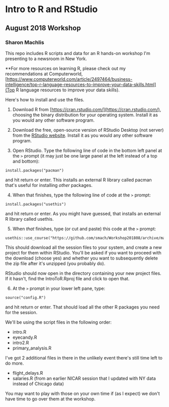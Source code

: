 # Intro to R and RStudio
## August 2018 Workshop
### Sharon Machlis

This repo includes R scripts and data for an R hands-on workshop I'm presenting to a newsroom in New York.

**For more resources on learning R, please check out my recommendations at Computerworld, [https://www.computerworld.com/article/2497464/business-intelligence/top-r-language-resources-to-improve-your-data-skills.html](Top R language resources to improve your data skills).

Here's how to install and use the files.

1. Download R from [https://cran.rstudio.com/](https://cran.rstudio.com/), choosing the binary distribution for your operating system. Install it as you would any other software program.

2. Download the free, open-source version of RStudio Desktop (not server) from the [RStudio website](https://www.rstudio.com/products/rstudio/download/). Install it as you would any other software program.

3. Open RStudio. Type the following line of code in the bottom left panel at the `>` prompt (it may just be one large panel at the left instead of a top and bottom):

```
install.packages("pacman")
```

and hit return or enter. This installs an external R library called pacman that's useful for installing _other_ packages.

4. When that finishes, type the following line of code at the `>` prompt:

```
install.packages("usethis")
```

and hit return or enter. As you might have guessed, that installs an external R library called usethis.

5. When _that_ finishes, type (or cut and paste) this code at the `>` prompt:

```
usethis::use_course("https://github.com/smach/Workshop201808/archive/master.zip")
```
This should download all the session files to your system, and create a new project for them within RStudio. You'll be asked if you want to proceed with the download (choose yes) and whether you want to subsequently delete the zip file after it's unzipped (you probably do).

RStudio should now open in the directory containing your new project files. If it hasn't, find the IntroToR.Rproj file and click to open that.

6. At the `>` prompt in your lower left pane, type:

```
source("config.R")
```

and hit return or enter. That should load all the other R packages you need for the session.

We'll be using the script files in the following order:

* intro.R
* eyecandy.R
* intro2.R
* primary_analysis.R

I've got 2 additional files in there in the unlikely event there's still time left to do more.

* flight_delays.R
* salaries.R (from an earlier NICAR session that I updated with NY data instead of Chicago data)

You may want to play with those on your own time if (as I expect) we don't have time to go over them at the workshop.





